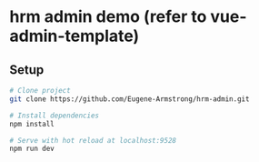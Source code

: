 # hrm admin demo (refer to vue-admin-template)

## Setup

```bash
# Clone project
git clone https://github.com/Eugene-Armstrong/hrm-admin.git

# Install dependencies
npm install

# Serve with hot reload at localhost:9528
npm run dev
```